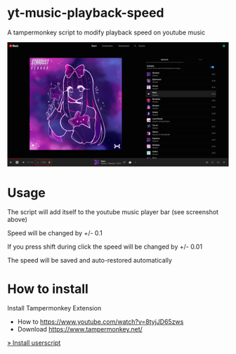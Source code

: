 # yt-music-playback-speed

A tampermonkey script to modify playback speed on youtube music

![screenshot](./screenshot.png)

# Usage

The script will add itself to the youtube music player bar (see screenshot above)

Speed will be changed by +/- 0.1

If you press shift during click the speed will be changed by +/- 0.01

The speed will be saved and auto-restored automatically

# How to install

Install Tampermonkey Extension
- How to https://www.youtube.com/watch?v=8tyjJD65zws
- Download https://www.tampermonkey.net/

[ » Install userscript ](https://github.com/mkg20001/yt-music-playback-speed/raw/master/yt-music-playback-speed.user.js)
